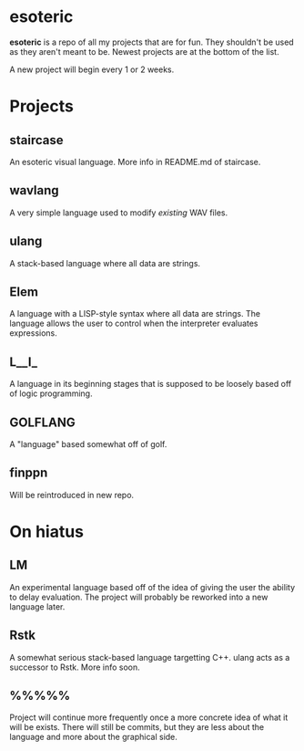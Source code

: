 esoteric
====

**esoteric** is a repo of all my projects that are for fun.  They shouldn't be used as they aren't meant to be.  Newest projects are at the bottom of the list.

A new project will begin every 1 or 2 weeks.

# Projects

## staircase
An esoteric visual language.  More info in README.md of staircase.

## wavlang
A very simple language used to modify *existing* WAV files.

## ulang
A stack-based language where all data are strings.

## Elem
A language with a LISP-style syntax where all data are strings.  The language allows the user to control when the interpreter evaluates expressions.

## L__I_
A language in its beginning stages that is supposed to be loosely based off of logic programming.

## GOLFLANG
A "language" based somewhat off of golf.

## finppn
Will be reintroduced in new repo.

# On hiatus

## LM

An experimental language based off of the idea of giving the user the ability to delay evaluation.  The project will probably be reworked into a new language later.

## Rstk
A somewhat serious stack-based language targetting C++.  ulang acts as a successor to Rstk.  More info soon.

## %%%%%
Project will continue more frequently once a more concrete idea of what it will be exists.  There will still be commits, but they are less about the language and more about the graphical side.